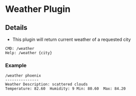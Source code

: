 # Weather Plugin

## Details

* This plugin will return current weather of a requested city

```
CMD: /weather
Help: /weather {city}
```

### Example

```
/weather phoenix
---------------
Weather Description: scattered clouds
Temperature: 82.60	Humidity: 9	Min: 80.60	Max: 84.20
```